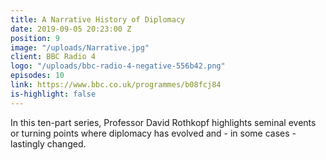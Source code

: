 ```yaml
---
title: A Narrative History of Diplomacy
date: 2019-09-05 20:23:00 Z
position: 9
image: "/uploads/Narrative.jpg"
client: BBC Radio 4
logo: "/uploads/bbc-radio-4-negative-556b42.png"
episodes: 10
link: https://www.bbc.co.uk/programmes/b08fcj84
is-highlight: false
---
```


In this ten-part series, Professor David Rothkopf highlights seminal events or turning points where diplomacy has evolved and - in some cases - lastingly changed.